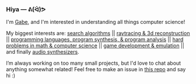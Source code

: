 ### Hiya — ᕕ(ᐛ)ᕗ

I'm [Gabe](https://gebdev.net), and I'm interested in understanding all things computer science! 

My biggest interests are: 
<ins>search algorithms</ins> ||
<ins>raytracing & 3d reconstruction</ins> ||
<ins>programming languages, program synthesis, & program analysis</ins> ||
<ins>hard problems in math & computer science</ins> ||
<ins>game development & emulation</ins> ||
and finally <ins>audio synthesizers</ins>.

I’m always working on too many small projects, but I'd love to chat about anything somewhat related! Feel free to make an issue in [this repo](https://github.com/EarthenSky/EarthenSky/issues) and say hi :)
